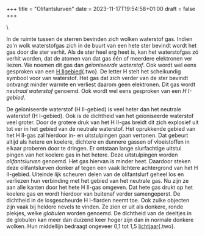 +++
title = "Olifantslurven"
date = 2023-11-17T19:54:58+01:00
draft = false
+++

\

In de ruimte tussen de sterren bevinden zich wolken waterstof gas.
Indien zo\'n wolk waterstofgas zich in de buurt van een hete ster
bevindt wordt het gas door die ster verhit. Als de ster heel erg heet
is, kan het waterstofgas zó verhit worden, dat de atomen van dat gas één
of meerdere elektronen ver liezen. We noemen dit gas dan *geïoniseerde
waterstof*. Ook wordt wel eens gesproken van een [H
IIgebied](h%20iigebi.html){.two}. De letter H stelt het scheikundig
symbool voor van waterstof. Het gas dat zich verder van de ster bevindt
ontvangt minder warmte en verliest daarom geen elektronen. Dit gas wordt
*neutraal waterstof* genoemd. Ook wordt wel eens gesproken van een *H
I-gebied*.

De geïoniseerde waterstof (H II-gebied) is veel heter dan het neutrale
waterstof (H I-gebied). Ook is de dichtheid van het geïoniseerde
waterstof veel groter. Door de grotere druk van het H II-gas breidt dit
zich explosief uit tot ver in het gebied van de neutrale waterstof. Het
oprukkende gebied van het H II-gas zal hierdoor in- en uitstulpingen
gaan vertonen. Dat gebeurt altijd als hetere en koelere, dichtere en
dunnere gassen of vloeistoffen in elkaar proberen door te dringen. Er
ontstaan lange slurfachtige uitstul pingen van het koelere gas in het
hetere. Deze uitstulpingen worden *olifantslurven* genoemd. Het gas
hiervan is minder heet. Daardoor steken deze olifantslurven donker af
tegen een vaak lichtere achtergrond van het H II-gebied. Uiteinde lijk
scheuren delen van de olifantslurf geheel los en verliezen hun
verbinding met het gebied van het neutrale gas. Nu zijn ze aan alle
kanten door het hete H II-gas omgeven. Dat hete gas drukt op het koelere
gas en wordt hierdoor van buitenaf verder samengeperst. De dichtheid in
de losgescheurde H I-flarden neemt toe. Ook zulke objecten zijn vaak bij
heldere nevels te vinden. Ze zien er uit als donkere, ronde plekjes,
welke *globulen* worden genoemd. De dichtheid van de deeltjes in de
globulen kan meer dan duizend keer hoger zijn dan in normale donkere
wolken. Hun middellijn bedraagt ongeveer 0,1 tot 1,5
[lichtjaar](lichtjaa.html){.two}.
